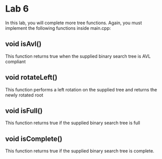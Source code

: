 # Lab 6
In this lab, you will complete more tree functions.  Again, you must implement the following functions inside main.cpp:

## void isAvl()
This function returns true when the supplied binary search tree is AVL compliant

## void rotateLeft()
This function performs a left rotation on the supplied tree and returns the newly rotated root

## void isFull()
This function returns true if the supplied binary search tree is full

## void isComplete()
This function returns true if the supplied binary search tree is complete.  